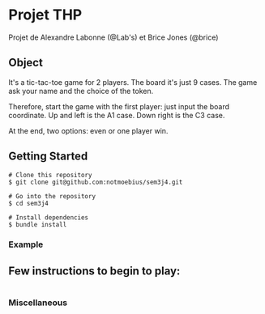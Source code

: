 # Projet THP
Projet de Alexandre Labonne (@Lab's) et Brice Jones (@brice)


## Object
It's a tic-tac-toe game for 2 players. The board it's just 9 cases.
The game ask your name and the choice of the token.

Therefore, start the game with the first player: just input the board coordinate.
Up and left is the A1 case. Down right is the C3 case.

At the end, two options: even or one player win.

## Getting Started
```
# Clone this repository
$ git clone git@github.com:notmoebius/sem3j4.git

# Go into the repository
$ cd sem3j4

# Install dependencies
$ bundle install
```



### Example
Few instructions to begin to play:
- 

```

```


### Miscellaneous


